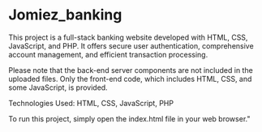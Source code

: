 # Jomiez_banking

This project is a full-stack banking website developed with HTML, CSS, JavaScript, and PHP. It offers secure user authentication, comprehensive account management, and efficient transaction processing. 

Please note that the back-end server components are not included in the uploaded files. Only the front-end code, which includes HTML, CSS, and some JavaScript, is provided.

Technologies Used: HTML, CSS, JavaScript, PHP

To run this project, simply open the index.html file in your web browser."
